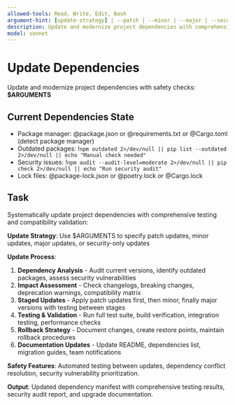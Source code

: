 ```yaml
---
allowed-tools: Read, Write, Edit, Bash
argument-hint: [update-strategy] | --patch | --minor | --major | --security-only
description: Update and modernize project dependencies with comprehensive testing and compatibility checks
model: sonnet
---
```


# Update Dependencies

Update and modernize project dependencies with safety checks: **$ARGUMENTS**

## Current Dependencies State

- Package manager: @package.json or @requirements.txt or @Cargo.toml (detect package manager)
- Outdated packages: !`npm outdated 2>/dev/null || pip list --outdated 2>/dev/null || echo "Manual check needed"`
- Security issues: !`npm audit --audit-level=moderate 2>/dev/null || pip check 2>/dev/null || echo "Run security audit"`
- Lock files: @package-lock.json or @poetry.lock or @Cargo.lock

## Task

Systematically update project dependencies with comprehensive testing and compatibility validation:

**Update Strategy**: Use $ARGUMENTS to specify patch updates, minor updates, major updates, or security-only updates

**Update Process**:
1. **Dependency Analysis** - Audit current versions, identify outdated packages, assess security vulnerabilities
2. **Impact Assessment** - Check changelogs, breaking changes, deprecation warnings, compatibility matrix
3. **Staged Updates** - Apply patch updates first, then minor, finally major versions with testing between stages
4. **Testing & Validation** - Run full test suite, build verification, integration testing, performance checks
5. **Rollback Strategy** - Document changes, create restore points, maintain rollback procedures
6. **Documentation Updates** - Update README, dependencies list, migration guides, team notifications

**Safety Features**: Automated testing between updates, dependency conflict resolution, security vulnerability prioritization.

**Output**: Updated dependency manifest with comprehensive testing results, security audit report, and upgrade documentation.